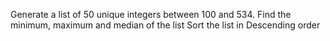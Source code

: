 Generate a list of 50 unique integers between 100 and 534.
Find the minimum, maximum and median of the list 
Sort the list in Descending order